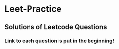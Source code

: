 # Leet-Practice
## Solutions of Leetcode Questions

### Link to each question is put in the beginning!
